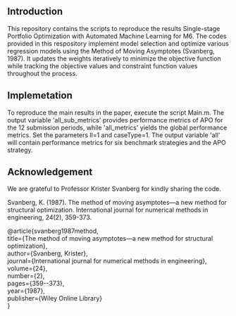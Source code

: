 ## Introduction

This repository contains the scripts to reproduce the results Single-stage Portfolio Optimization with Automated Machine Learning for M6. The codes provided in this respository implement model selection and optimize various regression models using the Method of Moving Asymptotes (Svanberg, 1987). It updates the weights iteratively to minimize the objective function while tracking the objective values and constraint function values throughout the process.

## Implemetation
To reproduce the main results in the paper, execute the script Main.m. The output variable 'all_sub_metrics' provides performance metrics of APO for the 12 submission periods, while 'all_metrics' yields the global performance metrics. Set the parameters ll=1 and caseType=1. The output variable 'all' will contain performance metrics for six benchmark strategies and the APO strategy.

## Acknowledgement
We are grateful to Professor Krister Svanberg for kindly sharing the code.

Svanberg, K. (1987). The method of moving asymptotes—a new method for structural optimization. International journal for numerical methods in engineering, 24(2), 359-373.

@article{svanberg1987method,   
  title={The method of moving asymptotes—a new method for structural optimization},   
  author={Svanberg, Krister},   
  journal={International journal for numerical methods in engineering},   
  volume={24},   
  number={2},   
  pages={359--373},   
  year={1987},   
  publisher={Wiley Online Library}   
} 
